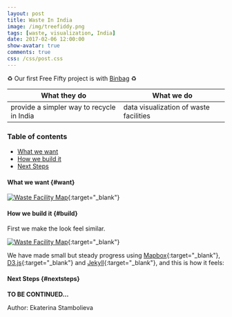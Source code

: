 ```yaml
---
layout: post
title: Waste In India
image: /img/treefiddy.png
tags: [waste, visualization, India]
date: 2017-02-06 12:00:00
show-avatar: true
comments: true
css: /css/post.css
--- 
```


:recycle: Our first Free Fifty project is with [Binbag](https://www.binbag.in/) :recycle:    
    
What they do | What we do  
----------------------------------------- | -----------------------------------------  
provide a simpler way to recycle in India  | data visualization of waste facilities
  
### Table of contents

- [What we want](#want)
- [How we build it](#build)
- [Next Steps](#nextsteps)
  
#### What we want {#want}  
  
[![Waste Facility Map](https://freefifty.github.io/img/wastebits.png)](https://freefifty.github.io/img/wastebits.png){:target="_blank"}  

#### How we build it {#build}  
  
First we make the look feel similar.  

[![Waste Facility Map](https://freefifty.github.io/img/waste_facility_map_look.png)](https://freefifty.github.io/img/waste_facility_map_look.png){:target="_blank"}  

We have made small but steady progress using [Mapbox](https://www.mapbox.com/){:target="_blank"}, [D3.js](https://d3js.org/){:target="_blank"} and [Jekyll](https://jekyllrb.com/){:target="_blank"}, and this is how it feels:    
  
#### Next Steps {#nextsteps}  
  
**TO BE CONTINUED...**  
  
<p class='author'>Author: Ekaterina Stambolieva</p>
